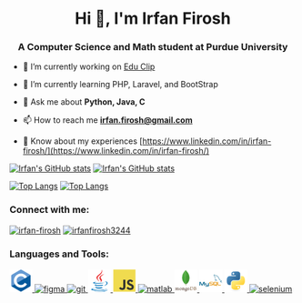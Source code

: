 <h1 align="center">Hi 👋, I'm Irfan Firosh</h1>
<h3 align="center">A Computer Science and Math student at Purdue University</h3>

- 🔭 I’m currently working on [Edu Clip](https://github.com/Irfan-Firosh/Catapult-EduClip)

- 🌱 I’m currently learning PHP, Laravel, and BootStrap

- 💬 Ask me about **Python, Java, C**

- 📫 How to reach me **irfan.firosh@gmail.com**
  
- 📄 Know about my experiences [https://www.linkedin.com/in/irfan-firosh/](https://www.linkedin.com/in/irfan-firosh/)
  
[![Irfan's GitHub stats](https://github-readme-stats.vercel.app/api?username=Irfan-Firosh&show_icons=true&theme=dracula&bg_color=00000000#gh-dark-mode-only)](https://github.com/Irfan-Firosh/#gh-dark-mode-only)
[![Irfan's GitHub stats](https://github-readme-stats.vercel.app/api?username=Irfan-Firosh&show_icons=true&theme=default&bg_color=00000000#gh-light-mode-only)](https://github.com/Irfan-Firosh/#gh-light-mode-only)

[![Top Langs](https://github-readme-stats.vercel.app/api/top-langs/?username=Irfan-Firosh&layout=donut&theme=dracula&hide_progress=true&bg_color=00000000)](https://github.com/Irfan-Firosh/#gh-dark-mode-only)
[![Top Langs](https://github-readme-stats.vercel.app/api/top-langs/?username=Irfan-Firosh&layout=donut&theme=default&hide_progress=false&bg_color=00000000)](https://github.com/Irfan-Firosh/#gh-light-mode-only)

<h3 align="left">Connect with me:</h3>
<p align="left">
<a href="https://linkedin.com/in/irfan-firosh" target="blank"><img align="center" src="https://raw.githubusercontent.com/rahuldkjain/github-profile-readme-generator/master/src/images/icons/Social/linked-in-alt.svg" alt="irfan-firosh" height="30" width="40" /></a>
<a href="https://www.youtube.com/channel/UC5Ht58-LINxl7Sf5kzCvJhg" target="blank"><img align="center" src="https://raw.githubusercontent.com/rahuldkjain/github-profile-readme-generator/master/src/images/icons/Social/youtube.svg" alt="irfanfirosh3244" height="30" width="40" /></a>
</p>

<h3 align="left">Languages and Tools:</h3>
<p align="left"> <a href="https://www.cprogramming.com/" target="_blank" rel="noreferrer"> <img src="https://raw.githubusercontent.com/devicons/devicon/master/icons/c/c-original.svg" alt="c" width="40" height="40"/> </a> <a href="https://www.figma.com/" target="_blank" rel="noreferrer"> <img src="https://www.vectorlogo.zone/logos/figma/figma-icon.svg" alt="figma" width="40" height="40"/> </a> <a href="https://git-scm.com/" target="_blank" rel="noreferrer"> <img src="https://www.vectorlogo.zone/logos/git-scm/git-scm-icon.svg" alt="git" width="40" height="40"/> </a> <a href="https://www.java.com" target="_blank" rel="noreferrer"> <img src="https://raw.githubusercontent.com/devicons/devicon/master/icons/java/java-original.svg" alt="java" width="40" height="40"/> </a> <a href="https://developer.mozilla.org/en-US/docs/Web/JavaScript" target="_blank" rel="noreferrer"> <img src="https://raw.githubusercontent.com/devicons/devicon/master/icons/javascript/javascript-original.svg" alt="javascript" width="40" height="40"/> </a> <a href="https://www.mathworks.com/" target="_blank" rel="noreferrer"> <img src="https://upload.wikimedia.org/wikipedia/commons/2/21/Matlab_Logo.png" alt="matlab" width="40" height="40"/> </a> <a href="https://www.mongodb.com/" target="_blank" rel="noreferrer"> <img src="https://raw.githubusercontent.com/devicons/devicon/master/icons/mongodb/mongodb-original-wordmark.svg" alt="mongodb" width="40" height="40"/> </a> <a href="https://www.mysql.com/" target="_blank" rel="noreferrer"> <img src="https://raw.githubusercontent.com/devicons/devicon/master/icons/mysql/mysql-original-wordmark.svg" alt="mysql" width="40" height="40"/> </a> <a href="https://www.python.org" target="_blank" rel="noreferrer"> <img src="https://raw.githubusercontent.com/devicons/devicon/master/icons/python/python-original.svg" alt="python" width="40" height="40"/> </a> <a href="https://www.selenium.dev" target="_blank" rel="noreferrer"> <img src="https://raw.githubusercontent.com/detain/svg-logos/780f25886640cef088af994181646db2f6b1a3f8/svg/selenium-logo.svg" alt="selenium" width="40" height="40"/> </a> </p>
